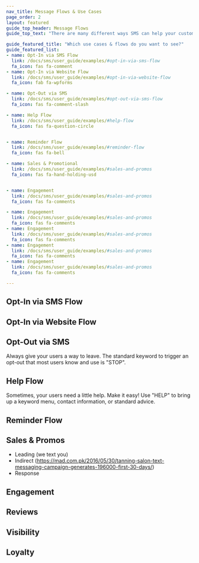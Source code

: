 ```yaml
---
nav_title: Message Flows & Use Cases
page_order: 2
layout: featured
guide_top_header: Message Flows
guide_top_text: "There are many different ways SMS can help your customers communicate with you."

guide_featured_title: "Which use cases & flows do you want to see?"
guide_featured_list:
- name: Opt-In via SMS Flow
  link: /docs/sms/user_guide/examples/#opt-in-via-sms-flow
  fa_icon: fas fa-comment
- name: Opt-In via Website Flow
  link: /docs/sms/user_guide/examples/#opt-in-via-website-flow
  fa_icon: fab fa-wpforms

- name: Opt-Out via SMS
  link: /docs/sms/user_guide/examples/#opt-out-via-sms-flow
  fa_icon: fas fa-comment-slash

- name: Help Flow
  link: /docs/sms/user_guide/examples/#help-flow
  fa_icon: fas fa-question-circle


- name: Reminder Flow
  link: /docs/sms/user_guide/examples/#reminder-flow
  fa_icon: fas fa-bell

- name: Sales & Promotional
  link: /docs/sms/user_guide/examples/#sales-and-promos
  fa_icon: fas fa-hand-holding-usd


- name: Engagement
  link: /docs/sms/user_guide/examples/#sales-and-promos
  fa_icon: fas fa-comments

- name: Engagement
  link: /docs/sms/user_guide/examples/#sales-and-promos
  fa_icon: fas fa-comments
- name: Engagement
  link: /docs/sms/user_guide/examples/#sales-and-promos
  fa_icon: fas fa-comments
- name: Engagement
  link: /docs/sms/user_guide/examples/#sales-and-promos
  fa_icon: fas fa-comments
- name: Engagement
  link: /docs/sms/user_guide/examples/#sales-and-promos
  fa_icon: fas fa-comments

---
```


## Opt-In via SMS Flow

## Opt-In via Website Flow

## Opt-Out via SMS
Always give your users a way to leave. The standard keyword to trigger an opt-out that most users know and use is "STOP".

## Help Flow
Sometimes, your users need a little help. Make it easy! Use "HELP" to bring up a keyword menu, contact information, or standard advice.

## Reminder Flow

## Sales & Promos

- Leading (we text you)
- Indirect (https://mad.com.pk/2016/05/30/tanning-salon-text-messaging-campaign-generates-196000-first-30-days/)
- Response

## Engagement

## Reviews

## Visibility

## Loyalty

##
